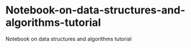 # Notebook-on-data-structures-and-algorithms-tutorial
Notebook on data structures and algorithms tutorial
